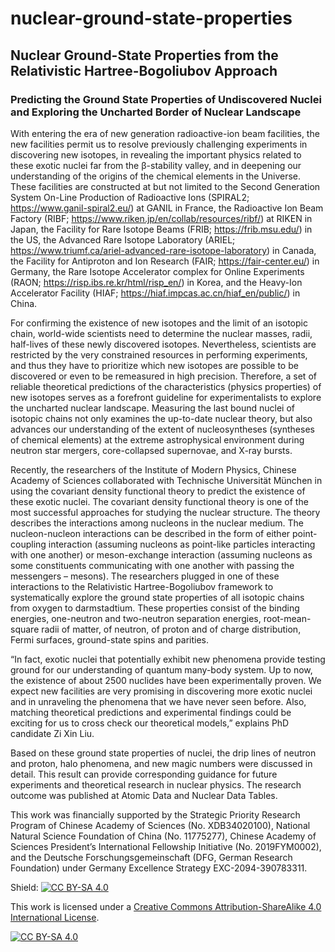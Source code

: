 # nuclear-ground-state-properties
## Nuclear Ground-State Properties from the Relativistic Hartree-Bogoliubov Approach ##

### Predicting the Ground State Properties of Undiscovered Nuclei and Exploring the Uncharted Border of Nuclear Landscape ### 

With entering the era of new generation radioactive-ion beam facilities, the new facilities permit us to resolve previously challenging experiments in discovering new isotopes, in revealing the important physics related to these exotic nuclei far from the β-stability valley, and in deepening our understanding of the origins of the chemical elements in the Universe. These facilities are constructed at but not limited to the Second Generation System On-Line Production of Radioactive Ions (SPIRAL2; https://www.ganil-spiral2.eu/) at GANIL in France, the Radioactive Ion Beam Factory (RIBF; https://www.riken.jp/en/collab/resources/ribf/) at RIKEN in Japan, the Facility for Rare Isotope Beams (FRIB; https://frib.msu.edu/) in the US, the Advanced Rare Isotope Laboratory (ARIEL; https://www.triumf.ca/ariel-advanced-rare-isotope-laboratory) in Canada, the Facility for Antiproton and Ion Research (FAIR; https://fair-center.eu/) in Germany, the Rare Isotope Accelerator complex for Online Experiments (RAON; https://risp.ibs.re.kr/html/risp_en/) in Korea, and the Heavy-Ion Accelerator Facility (HIAF; https://hiaf.impcas.ac.cn/hiaf_en/public/) in China. 

For confirming the existence of new isotopes and the limit of an isotopic chain, world-wide scientists need to determine the nuclear masses, radii, half-lives of these newly discovered isotopes. Nevertheless, scientists are restricted by the very constrained resources in performing experiments, and thus they have to prioritize which new isotopes are possible to be discovered or even to be remeasured in high precision. Therefore, a set of reliable theoretical predictions of the characteristics (physics properties) of new isotopes serves as a forefront guideline for experimentalists to explore the uncharted nuclear landscape. Measuring the last bound nuclei of isotopic chains not only examines the up-to-date nuclear theory, but also advances our understanding of the extent of nucleosyntheses (syntheses of chemical elements) at the extreme astrophysical environment during neutron star mergers, core-collapsed supernovae, and X-ray bursts. 

Recently, the researchers of the Institute of Modern Physics, Chinese Academy of Sciences collaborated with Technische Universität München in using the covariant density functional theory to predict the existence of these exotic nuclei. The covariant density functional theory is one of the most successful approaches for studying the nuclear structure. The theory describes the interactions among nucleons in the nuclear medium. The nucleon-nucleon interactions can be described in the form of either point-coupling interaction (assuming nucleons as point-like particles interacting with one another) or meson-exchange interaction (assuming nucleons as some constituents communicating with one another with passing the messengers – mesons). The researchers plugged in one of these interactions to the Relativistic Hartree-Bogoliubov framework to systematically explore the ground state properties of all isotopic chains from oxygen to darmstadtium. These properties consist of the binding energies, one-neutron and two-neutron separation energies, root-mean-square radii of matter, of neutron, of proton and of charge distribution, Fermi surfaces, ground-state spins and parities. 

 “In fact, exotic nuclei that potentially exhibit new phenomena provide testing ground for our understanding of quantum many-body system. Up to now, the existence of about 2500 nuclides have been experimentally proven. We expect new facilities are very promising in discovering more exotic nuclei and in unraveling the phenomena that we have never seen before. Also, matching theoretical predictions and experimental findings could be exciting for us to cross check our theoretical models,” explains PhD candidate Zi Xin Liu.

Based on these ground state properties of nuclei, the drip lines of neutron and proton, halo phenomena, and new magic numbers were discussed in detail. This result can provide corresponding guidance for future experiments and theoretical research in nuclear physics. The research outcome was published at Atomic Data and Nuclear Data Tables. 

This work was financially supported by the Strategic Priority Research Program of Chinese Academy of Sciences (No. XDB34020100), National Natural Science Foundation of China (No. 11775277), Chinese Academy of Sciences President’s International Fellowship Initiative (No. 2019FYM0002), and the Deutsche Forschungsgemeinschaft (DFG, German Research Foundation) under Germany Excellence Strategy EXC-2094-390783311. 



Shield: [![CC BY-SA 4.0][cc-by-sa-shield]][cc-by-sa]

This work is licensed under a
[Creative Commons Attribution-ShareAlike 4.0 International License][cc-by-sa].

[![CC BY-SA 4.0][cc-by-sa-image]][cc-by-sa]

[cc-by-sa]: http://creativecommons.org/licenses/by-sa/4.0/
[cc-by-sa-image]: https://licensebuttons.net/l/by-sa/4.0/88x31.png
[cc-by-sa-shield]: https://img.shields.io/badge/License-CC%20BY--SA%204.0-lightgrey.svg 
